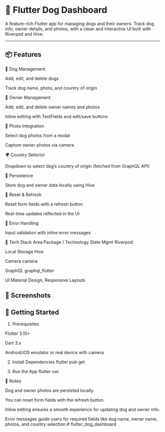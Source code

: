 # 🐾 Flutter Dog Dashboard

A feature-rich Flutter app for managing dogs and their owners. Track dog info, owner details, and photos, with a clean and interactive UI built with Riverpod and Hive.

---

## 📦 Features

🐶 Dog Management

Add, edit, and delete dogs

Track dog name, photo, and country of origin

👤 Owner Management

Add, edit, and delete owner names and photos

Inline editing with TextFields and edit/save buttons

📸 Photo Integration

Select dog photos from a modal

Capture owner photos via camera

🌍 Country Selector

Dropdown to select dog’s country of origin (fetched from GraphQL API)

💾 Persistence

Store dog and owner data locally using Hive

🔄 Reset & Refresh

Reset form fields with a refresh button

Real-time updates reflected in the UI

🧪 Error Handling

Input validation with inline error messages

🔧 Tech Stack
Area	Package / Technology
State Mgmt	Riverpod

Local Storage	Hive

Camera	camera

GraphQL	graphql_flutter

UI	Material Design, Responsive Layouts

## 📱 Screenshots

## 🚀 Getting Started
1. Prerequisites

Flutter 3.10+

Dart 3.x

Android/iOS emulator or real device with camera

2. Install Dependencies
flutter pub get

3. Run the App
flutter run

📝 Notes

Dog and owner photos are persisted locally.

You can reset form fields with the refresh button.

Inline editing ensures a smooth experience for updating dog and owner info.

Error messages guide users for required fields like dog name, owner name, photos, and country selection.# flutter_dog_dashboard
